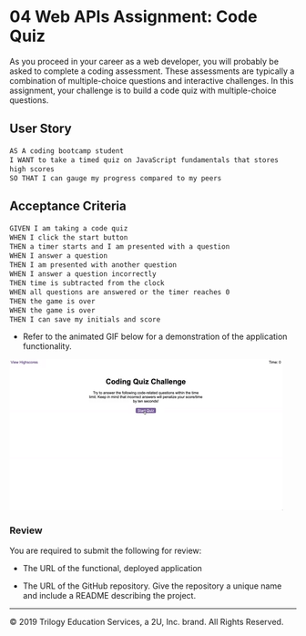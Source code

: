 # 04 Web APIs Assignment: Code Quiz

As you proceed in your career as a web developer, you will probably be asked to complete a coding assessment. These assessments are typically a combination of multiple-choice questions and interactive challenges. In this assignment, your challenge is to build a code quiz with multiple-choice questions.

## User Story
```
AS A coding bootcamp student
I WANT to take a timed quiz on JavaScript fundamentals that stores high scores
SO THAT I can gauge my progress compared to my peers
```

## Acceptance Criteria
```
GIVEN I am taking a code quiz
WHEN I click the start button
THEN a timer starts and I am presented with a question
WHEN I answer a question
THEN I am presented with another question
WHEN I answer a question incorrectly
THEN time is subtracted from the clock
WHEN all questions are answered or the timer reaches 0
THEN the game is over
WHEN the game is over
THEN I can save my initials and score
```

* Refer to the animated GIF below for a demonstration of the application functionality.

![code quiz](./Assets/04-web-apis-homework-demo.gif)


### Review

You are required to submit the following for review:

* The URL of the functional, deployed application

* The URL of the GitHub repository. Give the repository a unique name and include a README describing the project.


- - -
© 2019 Trilogy Education Services, a 2U, Inc. brand. All Rights Reserved.
